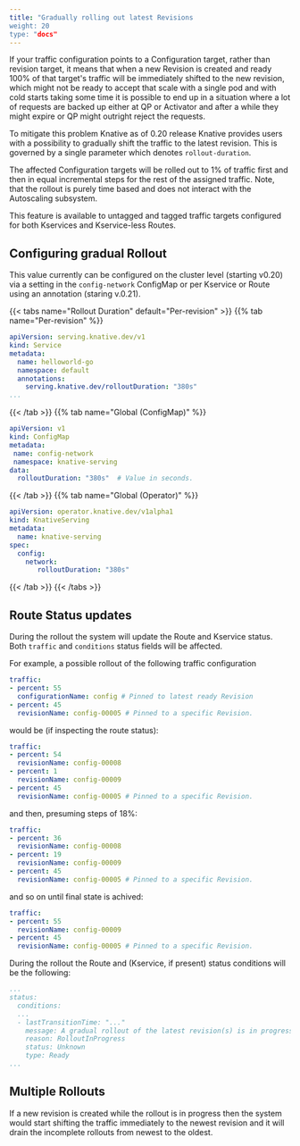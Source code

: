 ```yaml
---
title: "Gradually rolling out latest Revisions
weight: 20
type: "docs"
---
```


If your traffic configuration points to a Configuration target, rather than revision target, it means that when a new Revision is created and ready 100% of that target's traffic will be immediately shifted to the new revision, which might not be ready to accept that scale with a single pod and with cold starts taking some time it is possible to end up in a situation where a lot of requests are backed up either at QP or Activator and after a while they might expire or QP might outright reject the requests.

To mitigate this problem Knative as of 0.20 release Knative provides users with a possibility to gradually shift the traffic to the latest revision. 
This is governed by a single parameter which denotes `rollout-duration`.

The affected Configuration targets will be rolled out to 1% of traffic first and then in equal incremental steps for the rest of the assigned traffic. Note, that the rollout is purely time based and does not interact with the Autoscaling subsystem.


This feature is available to untagged and tagged traffic targets configured for both  Kservices and Kservice-less Routes.


## Configuring gradual Rollout

This value currently can be configured on the cluster level (starting v0.20) via a setting in the `config-network` ConfigMap or per Kservice or Route using an annotation (staring v.0.21).

{{< tabs name="Rollout Duration" default="Per-revision" >}}
{{% tab name="Per-revision" %}}
```yaml
apiVersion: serving.knative.dev/v1
kind: Service
metadata:
  name: helloworld-go
  namespace: default
  annotations:
    serving.knative.dev/rolloutDuration: "380s"
...
```
{{< /tab >}}
{{% tab name="Global (ConfigMap)" %}}
```yaml
apiVersion: v1
kind: ConfigMap
metadata:
 name: config-network
 namespace: knative-serving
data:
  rolloutDuration: "380s"  # Value in seconds.
```
{{< /tab >}}
{{% tab name="Global (Operator)" %}}
```yaml
apiVersion: operator.knative.dev/v1alpha1
kind: KnativeServing
metadata:
  name: knative-serving
spec:
  config:
    network:
       rolloutDuration: "380s"
```
{{< /tab >}}
{{< /tabs >}}



## Route Status updates

During the rollout the system will update the Route and Kservice status. Both `traffic` and `conditions` status fields will be affected.

For example, a possible rollout of the following traffic configuration

```yaml
traffic:
- percent: 55
  configurationName: config # Pinned to latest ready Revision
- percent: 45
  revisionName: config-00005 # Pinned to a specific Revision.
```

would be (if inspecting the route status):
```yaml
traffic:
- percent: 54
  revisionName: config-00008
- percent: 1
  revisionName: config-00009
- percent: 45
  revisionName: config-00005 # Pinned to a specific Revision.
```

and then, presuming steps of 18%:

```yaml
traffic:
- percent: 36
  revisionName: config-00008
- percent: 19
  revisionName: config-00009
- percent: 45
  revisionName: config-00005 # Pinned to a specific Revision.
```

and so on until final state is achived:

```yaml
traffic:
- percent: 55
  revisionName: config-00009
- percent: 45
  revisionName: config-00005 # Pinned to a specific Revision.
```

During the rollout the Route and (Kservice, if present) status conditions will be the following:

```yaml
...
status:
  conditions:
  ...
  - lastTransitionTime: "..."
    message: A gradual rollout of the latest revision(s) is in progress.
    reason: RolloutInProgress
    status: Unknown
    type: Ready
...
```

## Multiple Rollouts

If a new revision is created while the rollout is in progress then the system would start shifting the traffic immediately to the newest revision and it will drain the incomplete rollouts from newest to the oldest.
